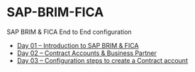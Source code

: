 # SAP-BRIM-FICA
SAP BRIM &amp; FICA End to End configuration

- [Day 01 – Introduction to SAP BRIM & FICA](Day01_Introduction.md)
- [Day 02 – Contract Accounts & Business Partner](Day02_ContractAccounts.md)
- [Day 03 – Configuration steps to create a Contract account](Day03_Contract_Account_Creation.md)

